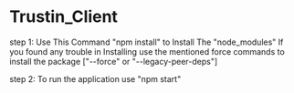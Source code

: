 # Trustin_Client

step 1: Use This Command "npm install" to Install The "node_modules" 
        If you found any trouble in Installing use the mentioned force commands to install the
        package ["--force" or "--legacy-peer-deps"]
        
step 2:  To run the application use "npm start"
